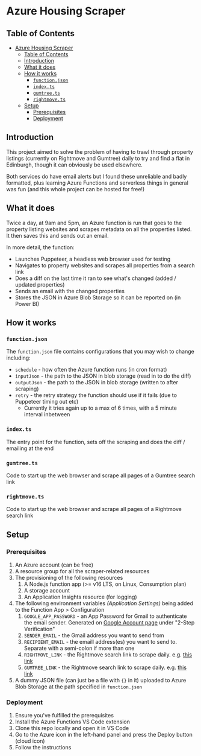 # Azure Housing Scraper

## Table of Contents

- [Azure Housing Scraper](#azure-housing-scraper)
  - [Table of Contents](#table-of-contents)
  - [Introduction](#introduction)
  - [What it does](#what-it-does)
  - [How it works](#how-it-works)
    - [`function.json`](#functionjson)
    - [`index.ts`](#indexts)
    - [`gumtree.ts`](#gumtreets)
    - [`rightmove.ts`](#rightmovets)
  - [Setup](#setup)
    - [Prerequisites](#prerequisites)
    - [Deployment](#deployment)

## Introduction

This project aimed to solve the problem of having to trawl through property listings (currently on Rightmove and Gumtree) daily to try and find a flat in Edinburgh, though it can obviously be used elsewhere.

Both services do have email alerts but I found these unreliable and badly formatted, plus learning Azure Functions and serverless things in general was fun (and this whole project can be hosted for free!)

## What it does

Twice a day, at 9am and 5pm, an Azure function is run that goes to the property listing websites and
scrapes metadata on all the properties listed. It then saves this and sends out an email.

In more detail, the function:

- Launches Puppeteer, a headless web browser used for testing
- Navigates to property websites and scrapes all properties from a search link
- Does a diff on the last time it ran to see what's changed (added / updated properties)
- Sends an email with the changed properties
- Stores the JSON in Azure Blob Storage so it can be reported on (in Power BI)

## How it works

### `function.json`

The `function.json` file contains configurations that you may wish to change including:

- `schedule` - how often the Azure function runs (in cron format)
- `inputJson` - the path to the JSON in blob storage (read in to do the diff)
- `outputJson` - the path to the JSON in blob storage (written to after scraping)
- `retry` - the retry strategy the function should use if it fails (due to Puppeteer timing out etc)
  - Currently it tries again up to a max of 6 times, with a 5 minute interval inbetween

### `index.ts`

The entry point for the function, sets off the scraping and does the diff / emailing at the end

### `gumtree.ts`

Code to start up the web browser and scrape all pages of a Gumtree search link

### `rightmove.ts`

Code to start up the web browser and scrape all pages of a Rightmove search link

## Setup

### Prerequisites

1. An Azure account (can be free)
2. A resource group for all the scraper-related resources
3. The provisioning of the following resources
   1. A Node.js function app (>= v16 LTS, on Linux, Consumption plan)
   2. A storage account
   3. An Application Insights resource (for logging)
4. The following environment variables _(Application Settings)_ being added to the Function App > Configuration
   1. `GOOGLE_APP_PASSWORD` - an App Password for Gmail to authenticate the email sender. Generated on
      [Google Account page](myaccount.google.com) under "2-Step Verification"
   2. `SENDER_EMAIL` - the Gmail address you want to send from
   3. `RECIPIENT_EMAIL` - the emaill address(es) you want to send to. Separate with a semi-colon if more than one
   4. `RIGHTMOVE_LINK` - the Rightmove search link to scrape daily. e.g. [this link](https://www.rightmove.co.uk/property-to-rent/find.html?locationIdentifier=REGION%5E475&minBedrooms=3&radius=3.0&sortType=1&propertyTypes=&includeLetAgreed=false&mustHave=student&dontShow=&furnishTypes=&keywords=)
   5. `GUMTREE_LINK` - the Rightmove search link to scrape daily. e.g. [this link](https://www.gumtree.com/search?featured_filter=false&q=&min_property_number_beds=3&search_category=property-to-rent&urgent_filter=false&sort=date&max_property_number_beds=5&search_distance=3&search_scope=false&photos_filter=false&search_location=EH11JT&distance=3)
5. A dummy JSON file (can just be a file with `{}` in it) uploaded to Azure Blob Storage at the path
   specified in `function.json`

### Deployment

1. Ensure you've fulfilled the prerequisites
2. Install the Azure Functions VS Code extension
3. Clone this repo locally and open it in VS Code
4. Go to the Azure icon in the left-hand panel and press the Deploy button (cloud icon)
5. Follow the instructions

